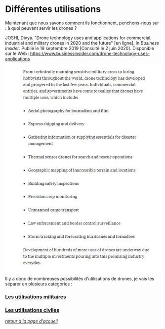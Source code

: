 # **Différentes utilisations**

Maintenant que nous savons comment ils fonctionnent, penchons-nous sur : à quoi peuvent servir les drones ?

JOSHI, Divya. "Drone technology uses and applications for commercial, industrial and military drones in 2020 and the future" [en ligne]. In *Business Insider*. Publié le 19 septembre 2019 [Consulté le 2 juin 2020]. Disponible sur le Web : <https://www.businessinsider.com/drone-technology-uses-applications>

![scutilisations](images/uti.jpg)

Il y a donc de nombreuses possibilités d'utilisations de drones, je vais les séparer en plusieurs catégories :

### [Les utilisations militaires](um.md)  

### [Les utilisations civiles](uc.md)


[*retour à la page d'accueil*](index.md)
